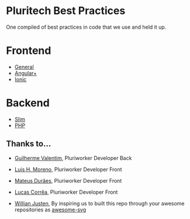 # Pluritech Best Practices
One compiled of best practices in code that we use and held it up.

# Frontend
- [General](best-practice-frontend/general.md)
- [Angular+](best-practice-frontend/ng.md)
- [Ionic](best-practice-frontend/ionic.md)

# Backend
- [Slim](best-practice-backend/slim.md)
- [PHP](best-practice-backend/php.md)

## Thanks to...
* [Guilherme Valentim](https://www.linkedin.com/in/guilherme-valentim-803a5733/?ppe=), Pluriworker Developer Back
* [Luis H. Moreno](https://github.com/luishmcmoreno), Pluriworker Developer Front
* [Mateus Durães](https://github.com/mateusduraes), Pluriworker Developer Front
* [Lucas Corrêa](https://github.com/lucascco), Pluriworker Developer Front

* [Willian Justen](https://github.com/willianjusten), By inspiring us to built this repo through your awesome repositories
as [awesome-svg](https://github.com/willianjusten/awesome-svg)
